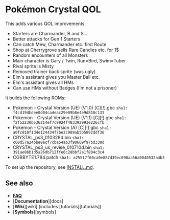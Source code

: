 # Pokémon Crystal QOL

This adds various QOL improvements.

- Starters are Charmander, B and S...
- Better attacks for Gen 1 Starters
- Can catch Mew, Charmander etc. first Route
- Shop at Cherrygrove sells Rare Candies etc. for 1$
- Random encounters of all Monsters
- Main character is Gary / Twin, Run=Bird, Swim=Tuber
- Rival sprite is Misty
- Removed trainer back sprite (was ugly)
- Elm's assistant gives you Master Ball etc.
- Elm's assistant gives all HMs
- Can use HMs without Badges (I'm not a prisoner)

It builds the following ROMs:

- Pokemon - Crystal Version (UE) (V1.0) [C][!].gbc `sha1: f4cd194bdee0d04ca4eac29e09b8e4e9d818c133`
- Pokemon - Crystal Version (UE) (V1.1) [C][!].gbc `sha1: f2f52230b536214ef7c9924f483392993e226cfb`
- Pokemon - Crystal Version (A) [C][!].gbc `sha1: a0fc810f1d4e124434f7be2c989ab5b5892ddf36`
- CRYSTAL_ps3_010328d.bin `sha1: c60d57a24bbe8ecf7cba54ab3f90669f97bd330d`
- CRYSTAL_ps3_us_revise_010710d.bin `sha1: 391ae86b1d5a26db712ffe6c28bbf2a1f804c3c4`
- CGBBYTE1.784.patch `sha1: a25517f60ca0e887d39ec698aa56a0040532a4b3`

To set up the repository, see [INSTALL.md](INSTALL.md).


## See also

- [**FAQ**](FAQ.md)
- [**Documentation**][docs]
- [**Wiki**][wiki] (includes [tutorials][tutorials])
- [**Symbols**][symbols]

